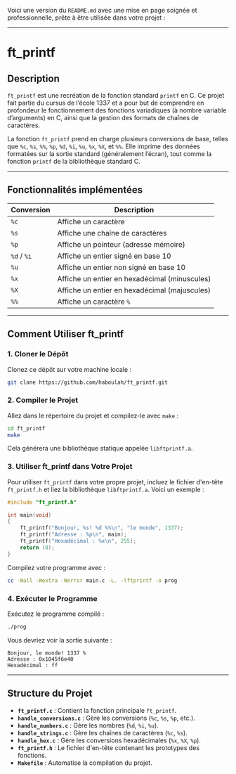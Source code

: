 Voici une version du `README.md` avec une mise en page soignée et professionnelle, prête à être utilisée dans votre projet :

---

# ft_printf

## Description

`ft_printf` est une recréation de la fonction standard `printf` en C. Ce projet fait partie du cursus de l’école 1337 et a pour but de comprendre en profondeur le fonctionnement des fonctions variadiques (à nombre variable d’arguments) en C, ainsi que la gestion des formats de chaînes de caractères.

La fonction `ft_printf` prend en charge plusieurs conversions de base, telles que `%c`, `%s`, `%%`, `%p`, `%d`, `%i`, `%u`, `%x`, `%X`, et `%%`. Elle imprime des données formatées sur la sortie standard (généralement l’écran), tout comme la fonction `printf` de la bibliothèque standard C.

---

## Fonctionnalités implémentées

| Conversion | Description                          |
|------------|--------------------------------------|
| `%c`       | Affiche un caractère                 |
| `%s`       | Affiche une chaîne de caractères     |
| `%p`       | Affiche un pointeur (adresse mémoire)|
| `%d` / `%i`| Affiche un entier signé en base 10   |
| `%u`       | Affiche un entier non signé en base 10|
| `%x`       | Affiche un entier en hexadécimal (minuscules)|
| `%X`       | Affiche un entier en hexadécimal (majuscules)|
| `%%`       | Affiche un caractère `%`             |

---

## Comment Utiliser ft_printf

### 1. Cloner le Dépôt

Clonez ce dépôt sur votre machine locale :

```bash
git clone https://github.com/haboulah/ft_printf.git
```

### 2. Compiler le Projet

Allez dans le répertoire du projet et compilez-le avec `make` :

```bash
cd ft_printf
make
```

Cela générera une bibliothèque statique appelée `libftprintf.a`.

### 3. Utiliser ft_printf dans Votre Projet

Pour utiliser `ft_printf` dans votre propre projet, incluez le fichier d'en-tête `ft_printf.h` et liez la bibliothèque `libftprintf.a`. Voici un exemple :

```c
#include "ft_printf.h"

int main(void)
{
    ft_printf("Bonjour, %s! %d %%\n", "le monde", 1337);
    ft_printf("Adresse : %p\n", main);
    ft_printf("Hexadécimal : %x\n", 255);
    return (0);
}
```

Compilez votre programme avec :

```bash
cc -Wall -Wextra -Werror main.c -L. -lftprintf -o prog
```

### 4. Exécuter le Programme

Exécutez le programme compilé :

```bash
./prog
```

Vous devriez voir la sortie suivante :

```
Bonjour, le monde! 1337 %
Adresse : 0x1045f6e40
Hexadécimal : ff
```

---

## Structure du Projet

- **`ft_printf.c`** : Contient la fonction principale `ft_printf`.
- **`handle_conversions.c`** : Gère les conversions (`%c`, `%s`, `%p`, etc.).
- **`handle_numbers.c`** : Gère les nombres (`%d`, `%i`, `%u`).
- **`handle_strings.c`** : Gère les chaînes de caractères (`%c`, `%s`).
- **`handle_hex.c`** : Gère les conversions hexadécimales (`%x`, `%X`, `%p`).
- **`ft_printf.h`** : Le fichier d'en-tête contenant les prototypes des fonctions.
- **`Makefile`** : Automatise la compilation du projet.

